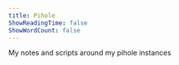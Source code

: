 ```yaml
---
title: Pihole
ShowReadingTime: false
ShowWordCount: false
---
```


My notes and scripts around my pihole instances
